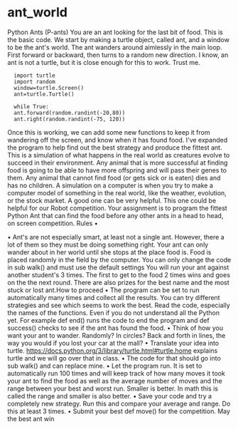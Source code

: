 # ant_world

Python Ants (P-ants)
You are an ant looking for the last bit of food.
This is the basic code. We start by making a turtle object, called ant, and a window to be the ant's
world. The ant wanders around aimlessly in the main loop. First forward or backward, then turns to a
random new direction. I know, an ant is not a turtle, but it is close enough for this to work. Trust me.
```
  import turtle
  import random
  window=turtle.Screen()
  ant=turtle.Turtle()
  
  while True:
  ant.forward(random.randint(-20,80))
  ant.right(random.randint(-75, 120))
```

Once this is working, we can add some new functions to keep it from wandering off the screen, and
know when it has found food.
I've expanded the program to help find out the best strategy and produce the fittest ant. This is a
simulation of what happens in the real world as creatures evolve to succeed in their environment. Any
animal that is more successful at finding food is going to be able to have more offspring and will pass
their genes to them. Any animal that cannot find food (or gets sick or is eaten) dies and has no
children.
A simulation on a computer is when you try to make a computer model of something in the real world,
like the weather, evolution, or the stock market. A good one can be very helpful. This one could be
helpful for our Robot competition.
Your assignment is to program the fittest Python Ant that can find the food before any other ants in a
head to head, on screen competition.
Rules
•
 
•
Ant's are not especially smart, at least not a single ant. However, there a lot of them so they
must be doing something right. Your ant can only wander about in her world until she stops at
the place food is.
Food is placed randomly in the field by the computer.
You can only change the code in sub walk() and must use the default settings
You will run your ant against another student's 3 times. The first to get to the food 2 times
wins and goes on the the next round.
There are also prizes for the best name and the most stuck or lost ant.How to proceed
• The program can be set to run automatically many times and collect all the results. You can try
different strategies and see which seems to work the best. Read the code, especially the names
of the functions. Even if you do not understand all the Python yet. For example def end() runs
the code to end the program and def success() checks to see if the ant has found the food.
• Think of how you want your ant to wander. Randomly? In circles? Back and forth in lines,
the way you would if you lost your car at the mall?
• Translate your idea into turtle. https://docs.python.org/3/library/turtle.html#turtle.home
explains turtle and we will go over that in class.
• The code for that should go into sub walk() and can replace mine.
• Let the program run. It is set to automatically run 100 times and will keep track of how many
moves it took your ant to find the food as well as the average number of moves and the range
between your best and worst run. Smaller is better. In math this is called the range and smaller
is also better.
• Save your code and try a completely new strategy. Run this and compare your average and
range. Do this at least 3 times.
• Submit your best def move() for the competition.
May the best ant win
